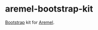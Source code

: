 # aremel-bootstrap-kit

[Bootstrap](https://getbootstrap.com) kit for [Aremel](https://github.com/fcapolini/aremel).
